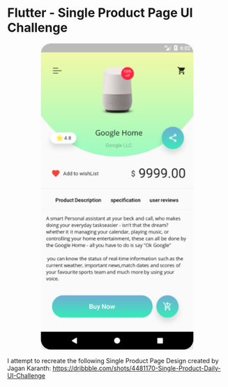 
# Flutter - Single Product Page UI Challenge


<p align="center">
  <img src="assets/Screenshot.png" width="350"/>
</p>

I attempt to recreate the following Single Product Page Design created by Jagan Karanth: https://dribbble.com/shots/4481170-Single-Product-Daily-UI-Challenge


